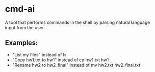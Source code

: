 # cmd-ai
A tool that performs commands in the shell by parsing natural language input
from the user.

## Examples:
- "List my files" instead of ls
- "Copy hw1.txt to hw1" instead of cp hw1.txt hw1
- "Rename hw2 to hw2_final" instead of mv hw2.txt hw2_final.txt
